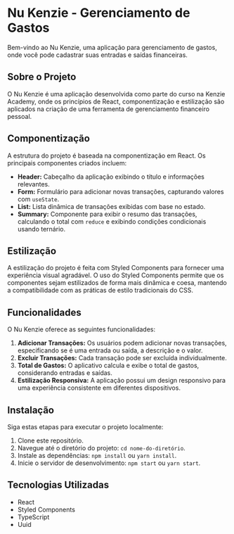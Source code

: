 # Nu Kenzie - Gerenciamento de Gastos

Bem-vindo ao Nu Kenzie, uma aplicação para gerenciamento de gastos, onde você pode cadastrar suas entradas e saídas financeiras.

## Sobre o Projeto

O Nu Kenzie é uma aplicação desenvolvida como parte do curso na Kenzie Academy, onde os princípios de React, componentização e estilização são aplicados na criação de uma ferramenta de gerenciamento financeiro pessoal.

## Componentização

A estrutura do projeto é baseada na componentização em React. Os principais componentes criados incluem:

- **Header:** Cabeçalho da aplicação exibindo o título e informações relevantes.
- **Form:** Formulário para adicionar novas transações, capturando valores com `useState`.
- **List:** Lista dinâmica de transações exibidas com base no estado.
- **Summary:** Componente para exibir o resumo das transações, calculando o total com `reduce` e exibindo condições condicionais usando ternário.

## Estilização

A estilização do projeto é feita com Styled Components para fornecer uma experiência visual agradável. O uso do Styled Components permite que os componentes sejam estilizados de forma mais dinâmica e coesa, mantendo a compatibilidade com as práticas de estilo tradicionais do CSS.

## Funcionalidades

O Nu Kenzie oferece as seguintes funcionalidades:

1. **Adicionar Transações:** Os usuários podem adicionar novas transações, especificando se é uma entrada ou saída, a descrição e o valor.
2. **Excluir Transações:** Cada transação pode ser excluída individualmente.
3. **Total de Gastos:** O aplicativo calcula e exibe o total de gastos, considerando entradas e saídas.
4. **Estilização Responsiva:** A aplicação possui um design responsivo para uma experiência consistente em diferentes dispositivos.

## Instalação

Siga estas etapas para executar o projeto localmente:

1. Clone este repositório.
2. Navegue até o diretório do projeto: `cd nome-do-diretório`.
3. Instale as dependências: `npm install` ou `yarn install`.
4. Inicie o servidor de desenvolvimento: `npm start` ou `yarn start`.

## Tecnologias Utilizadas

- React
- Styled Components
- TypeScript
- Uuid
